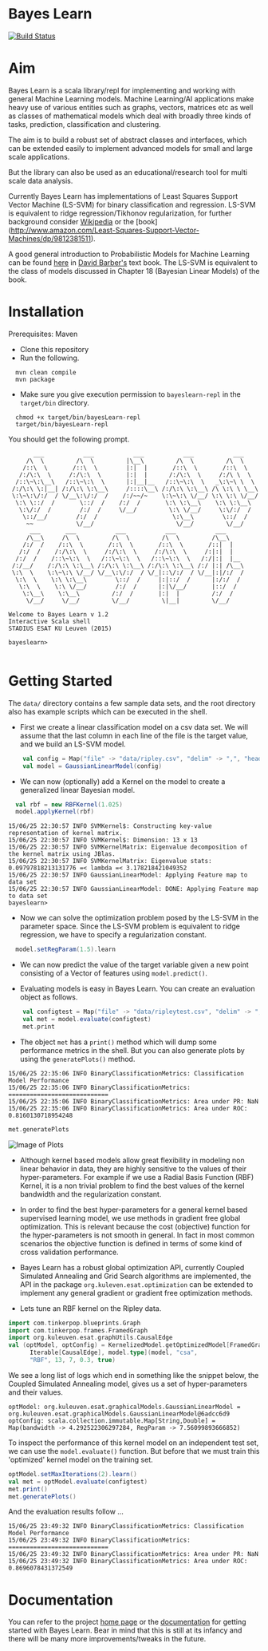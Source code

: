 # Bayes Learn

[![Build Status](https://travis-ci.org/mandar2812/bayeslearn.svg?branch=master)](https://travis-ci.org/mandar2812/bayeslearn)

Aim
============

Bayes Learn is a scala library/repl for implementing and working with general Machine Learning models. Machine Learning/AI applications make heavy use of various entities such as graphs, vectors, matrices etc as well as classes of mathematical models which deal with broadly three kinds of tasks, prediction, classification and clustering.

The aim is to build a robust set of abstract classes and interfaces, which can be extended easily to implement advanced models for small and large scale applications.

But the library can also be used as an educational/research tool for multi scale data analysis. 

Currently Bayes Learn has implementations of Least Squares Support Vector Machine (LS-SVM) for binary classification and regression. LS-SVM is equivalent to ridge regression/Tikhonov regularization, for further background consider [Wikipedia](https://en.wikipedia.org/wiki/Least_squares_support_vector_machine) or the [book] (http://www.amazon.com/Least-Squares-Support-Vector-Machines/dp/9812381511).   

A good general introduction to Probabilistic Models for Machine Learning can be found [here](http://web4.cs.ucl.ac.uk/staff/D.Barber/textbook/131214.pdf) in [David Barber's](http://web4.cs.ucl.ac.uk/staff/D.Barber/pmwiki/pmwiki.php?n=Brml.HomePage) text book. The LS-SVM is equivalent to the class of models discussed in Chapter 18 (Bayesian Linear Models) of the book.

Installation
============
Prerequisites: Maven

* Clone this repository
* Run the following.
```shell
  mvn clean compile
  mvn package
```

* Make sure you give execution permission to `bayeslearn-repl` in the `target/bin` directory.
```shell
  chmod +x target/bin/bayesLearn-repl
  target/bin/bayesLearn-repl
```
  You should get the following prompt.
  
```
       ___           ___           ___           ___           ___              
     /\  \         /\  \         |\__\         /\  \         /\  \             
    /::\  \       /::\  \        |:|  |       /::\  \       /::\  \            
   /:/\:\  \     /:/\:\  \       |:|  |      /:/\:\  \     /:/\ \  \           
  /::\~\:\__\   /::\~\:\  \      |:|__|__   /::\~\:\  \   _\:\~\ \  \          
 /:/\:\ \:|__| /:/\:\ \:\__\     /::::\__\ /:/\:\ \:\__\ /\ \:\ \ \__\         
 \:\~\:\/:/  / \/__\:\/:/  /    /:/~~/~    \:\~\:\ \/__/ \:\ \:\ \/__/         
  \:\ \::/  /       \::/  /    /:/  /       \:\ \:\__\    \:\ \:\__\           
   \:\/:/  /        /:/  /     \/__/         \:\ \/__/     \:\/:/  /           
    \::/__/        /:/  /                     \:\__\        \::/  /            
     ~~            \/__/                       \/__/         \/__/             
      ___       ___           ___           ___           ___                  
     /\__\     /\  \         /\  \         /\  \         /\__\                 
    /:/  /    /::\  \       /::\  \       /::\  \       /::|  |                
   /:/  /    /:/\:\  \     /:/\:\  \     /:/\:\  \     /:|:|  |                
  /:/  /    /::\~\:\  \   /::\~\:\  \   /::\~\:\  \   /:/|:|  |__              
 /:/__/    /:/\:\ \:\__\ /:/\:\ \:\__\ /:/\:\ \:\__\ /:/ |:| /\__\             
 \:\  \    \:\~\:\ \/__/ \/__\:\/:/  / \/_|::\/:/  / \/__|:|/:/  /             
  \:\  \    \:\ \:\__\        \::/  /     |:|::/  /      |:/:/  /              
   \:\  \    \:\ \/__/        /:/  /      |:|\/__/       |::/  /               
    \:\__\    \:\__\         /:/  /       |:|  |         /:/  /                
     \/__/     \/__/         \/__/         \|__|         \/__/                 

Welcome to Bayes Learn v 1.2
Interactive Scala shell
STADIUS ESAT KU Leuven (2015)

bayeslearn>
  
```

Getting Started
===============

The `data/` directory contains a few sample data sets, and the root directory also has example scripts which can be executed in the shell.

* First we create a linear classification model on a csv data set. We will assume that the last column in each line of the file is the target value, and we build an LS-SVM model.

```scala
	val config = Map("file" -> "data/ripley.csv", "delim" -> ",", "head" -> "false", "task" -> "classification")
	val model = GaussianLinearModel(config)
```

* We can now (optionally) add a Kernel on the model to create a generalized linear Bayesian model.

```scala
  val rbf = new RBFKernel(1.025)
  model.applyKernel(rbf)
```

```
15/06/25 22:30:57 INFO SVMKernel$: Constructing key-value representation of kernel matrix.
15/06/25 22:30:57 INFO SVMKernel$: Dimension: 13 x 13
15/06/25 22:30:57 INFO SVMKernelMatrix: Eigenvalue decomposition of the kernel matrix using JBlas.
15/06/25 22:30:57 INFO SVMKernelMatrix: Eigenvalue stats: 0.09797818213131776 =< lambda =< 3.178218421049352
15/06/25 22:30:57 INFO GaussianLinearModel: Applying Feature map to data set
15/06/25 22:30:57 INFO GaussianLinearModel: DONE: Applying Feature map to data set
bayeslearn>
```

* Now we can solve the optimization problem posed by the LS-SVM in the parameter space. Since the LS-SVM problem is equivalent to ridge regression, we have to specify a regularization constant.

```scala
  model.setRegParam(1.5).learn
```

* We can now predict the value of the target variable given a new point consisting of a Vector of features using `model.predict()`.

* Evaluating models is easy in Bayes Learn. You can create an evaluation object as follows. 

```scala
	val configtest = Map("file" -> "data/ripleytest.csv", "delim" -> ",", "head" -> "false")
	val met = model.evaluate(configtest)
	met.print
```

* The object `met` has a `print()` method which will dump some performance metrics in the shell. But you can also generate plots by using the `generatePlots()` method.

```
15/06/25 22:35:06 INFO BinaryClassificationMetrics: Classification Model Performance
15/06/25 22:35:06 INFO BinaryClassificationMetrics: ============================
15/06/25 22:35:06 INFO BinaryClassificationMetrics: Area under PR: NaN
15/06/25 22:35:06 INFO BinaryClassificationMetrics: Area under ROC: 0.8160130718954248
```

```scala
met.generatePlots
```

![Image of Plots](https://lh6.googleusercontent.com/Gu5FAbpMth4uztAJznoVRtT7gmwQWRuUM4w8jZ0kUuJKpQTnJros6iVD1I4bqqY6hTGUtMNWOSNlj4c=w1291-h561-rw)

* Although kernel based models allow great flexibility in modeling non linear behavior in data, they are highly sensitive to the values of their hyper-parameters. For example if we use a Radial Basis Function (RBF) Kernel, it is a non trivial problem to find the best values of the kernel bandwidth and the regularization constant.

* In order to find the best hyper-parameters for a general kernel based supervised learning model, we use methods in gradient free global optimization. This is relevant because the cost (objective) function for the hyper-parameters is not smooth in general. In fact in most common scenarios the objective function is defined in terms of some kind of cross validation performance.

* Bayes Learn has a robust global optimization API, currently Coupled Simulated Annealing and Grid Search algorithms are implemented, the API in the package ```org.kuleven.esat.optimization``` can be extended to implement any general gradient or gradient free optimization methods.

* Lets tune an RBF kernel on the Ripley data.

```scala
import com.tinkerpop.blueprints.Graph
import com.tinkerpop.frames.FramedGraph
import org.kuleuven.esat.graphUtils.CausalEdge
val (optModel, optConfig) = KernelizedModel.getOptimizedModel[FramedGraph[Graph],
      Iterable[CausalEdge], model.type](model, "csa",
      "RBF", 13, 7, 0.3, true)
```

We see a long list of logs which end in something like the snippet below, the Coupled Simulated Annealing model, gives us a set of hyper-parameters and their values. 
```
optModel: org.kuleuven.esat.graphicalModels.GaussianLinearModel = org.kuleuven.esat.graphicalModels.GaussianLinearModel@6adcc6d9
optConfig: scala.collection.immutable.Map[String,Double] = Map(bandwidth -> 4.292522306297284, RegParam -> 7.56099893666852)
```

To inspect the performance of this kernel model on an independent test set, we can use the ```model.evaluate()``` function. But before that we must train this 'optimized' kernel model on the training set.

```scala
optModel.setMaxIterations(2).learn()
val met = optModel.evaluate(configtest)
met.print()
met.generatePlots()
```

And the evaluation results follow ...

```
15/06/25 23:49:32 INFO BinaryClassificationMetrics: Classification Model Performance
15/06/25 23:49:32 INFO BinaryClassificationMetrics: ============================
15/06/25 23:49:32 INFO BinaryClassificationMetrics: Area under PR: NaN
15/06/25 23:49:32 INFO BinaryClassificationMetrics: Area under ROC: 0.8696078431372549
```

Documentation
=============
You can refer to the project [home page](http://mandar2812.github.io/bayeslearn/) or the [documentation](http://mandar2812.github.io/bayeslearn/target/site/scaladocs/index.html#package) for getting started with Bayes Learn. Bear in mind that this is still at its infancy and there will be many more improvements/tweaks in the future.
